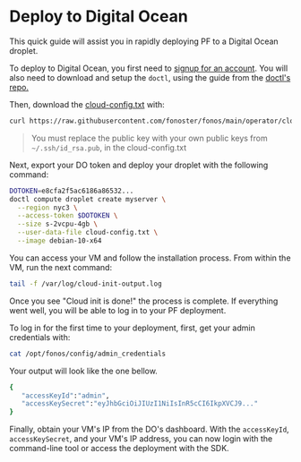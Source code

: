 # Deploy to Digital Ocean

This quick guide will assist you in rapidly deploying PF to a Digital Ocean droplet.

To deploy to Digital Ocean, you first need to [signup for an account](https://www.digitalocean.com/?refcode=2962aa9e56a1&utm_campaign=Referral_Invite&utm_medium=Referral_Program&utm_source=CopyPaste). You will also need to download and setup the `doctl`, using the guide from the [doctl's repo.](https://github.com/digitalocean/doctl/blob/main/README.md#authenticating-with-digitalocean)

Then, download the [cloud-config.txt](https://raw.githubusercontent.com/fonoster/fonos/main/operator/cloud-config.txt) with:

```bash
curl https://raw.githubusercontent.com/fonoster/fonos/main/operator/cloud-config.txt -o cloud-config.txt
```

>  You must replace the public key with your own public keys from `~/.ssh/id_rsa.pub`, in the cloud-config.txt

Next, export your DO token and deploy your droplet with the following command:

```bash
DOTOKEN=e8cfa2f5ac6186a86532...
doctl compute droplet create myserver \
  --region nyc3 \
  --access-token $DOTOKEN \
  --size s-2vcpu-4gb \
  --user-data-file cloud-config.txt \
  --image debian-10-x64
```

You can access your VM and follow the installation process. From within the VM, run the next command:

```bash
tail -f /var/log/cloud-init-output.log
```

Once you see "Cloud init is done!" the process is complete. If everything went well, you will be able to log in to your PF deployment.

To log in for the first time to your deployment, first, get your admin credentials with:

```bash
cat /opt/fonos/config/admin_credentials
```

Your output will look like the one bellow.

```bash
{
   "accessKeyId":"admin",
   "accessKeySecret":"eyJhbGciOiJIUzI1NiIsInR5cCI6IkpXVCJ9..."
}
```

Finally, obtain your VM's IP from the DO's dashboard. With the `accessKeyId`, `accessKeySecret`, and your VM's IP address, you can now login with the command-line tool or access the deployment with the SDK.
